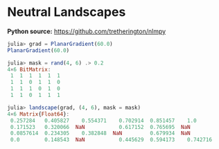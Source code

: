# Neutral Landscapes

**Python source:** https://github.com/tretherington/nlmpy

~~~julia
julia> grad = PlanarGradient(60.0)
PlanarGradient(60.0)

julia> mask = rand(4, 6) .> 0.2
4×6 BitMatrix:
 1  1  1  1  1  1
 1  1  0  1  1  0
 1  1  1  0  1  0
 1  1  0  1  1  1

julia> landscape(grad, (4, 6), mask = mask)
4×6 Matrix{Float64}:
 0.257284   0.405827    0.554371    0.702914  0.851457    1.0
 0.171523   0.320066  NaN           0.617152  0.765695  NaN
 0.0857614  0.234305    0.382848  NaN         0.679934  NaN
 0.0        0.148543  NaN           0.445629  0.594173    0.742716
~~~